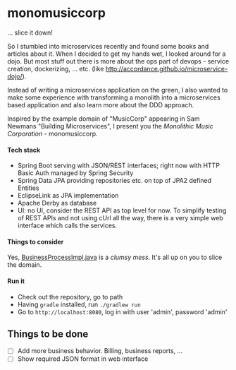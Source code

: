 # monomusiccorp

... slice it down!


So I stumbled into microservices recently and found some books and articles about it. When I decided to get my hands wet, I looked around for a dojo.
But most stuff out there is more about the ops part of devops - service creation, dockerizing, ... etc. (like http://accordance.github.io/microservice-dojo/).

Instead of writing a microservices application on the green, I also wanted to make some experience with transforming a monolith into a microservices based application and also learn more about the DDD approach.

Inspired by the example domain of "MusicCorp" appearing in Sam Newmans "Building Microservices", I present you the _Monolithic Music Corporation_ - monomusiccorp.


#### Tech stack
- Spring Boot serving with JSON/REST interfaces; right now with HTTP Basic Auth managed by Spring Security
- Spring Data JPA providing repositories etc. on top of JPA2 defined Entities
- EclipseLink as JPA implementation
- Apache Derby as database
- UI: no UI, consider the REST API as top level for now. To simplify testing of REST APIs and not using cUrl all the way, there is a very simple web interface which calls the services.

#### Things to consider
Yes, [BusinessProcessImpl.java](https://github.com/simomat/monomusiccorp/blob/master/src/main/java/de/infonautika/monomusiccorp/app/business/BusinessProcessImpl.java) is a *clumsy mess*. It's all up on you to slice the domain.

#### Run it
- Check out the repository, go to path
- Having `gradle` installed, run `./gradlew run` 
- Go to `http://localhost:8080`, log in with user 'admin', password 'admin'

Things to be done
-----------------
- [ ] Add more business behavior. Billing, business reports, ...
- [ ] Show required JSON format in web interface
